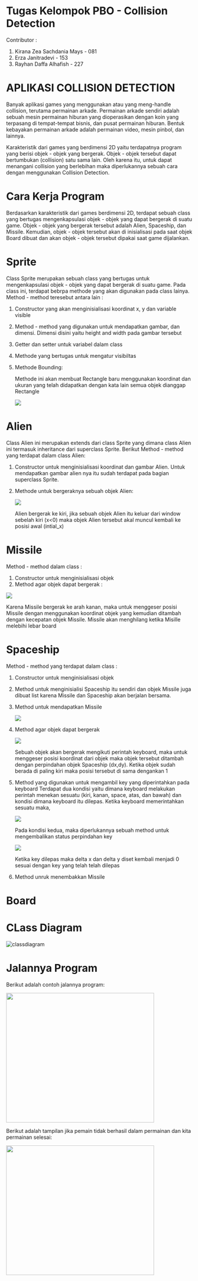 # Tugas Kelompok PBO - Collision Detection

Contributor : 
  1. Kirana Zea Sachdania Mays - 081
  2. Erza Janitradevi - 153
  3. Rayhan Daffa Alhafish - 227 
  
# APLIKASI COLLISION DETECTION 
Banyak aplikasi games yang menggunakan atau yang meng-handle collision, terutama permainan arkade. Permainan arkade sendiri adalah sebuah mesin permainan hiburan yang dioperasikan dengan koin yang terpasang di tempat-tempat bisnis, dan pusat permainan hiburan. Bentuk kebayakan permainan arkade adalah permainan video, mesin pinbol, dan lainnya. 

Karakteristik dari games yang berdimensi 2D yaitu terdapatnya program yang berisi objek - objek yang bergerak. Objek - objek tersebut dapat bertumbukan (collision) satu sama lain. Oleh karena itu, untuk dapat menangani collision yang berlebihan maka diperlukannya sebuah cara dengan menggunakan Collision Detection. 

# Cara Kerja Program 
Berdasarkan karakteristik dari games berdimensi 2D, terdapat sebuah class yang bertugas mengenkapsulasi objek - objek yang dapat bergerak di suatu game. Objek - objek yang bergerak tersebut adalah Alien, Spaceship, dan Missile. Kemudian, objek - objek tersebut akan di inisialisasi pada saat objek Board dibuat dan akan objek - objek tersebut dipakai saat game dijalankan. 

# Sprite 
Class Sprite merupakan sebuah class yang bertugas untuk mengenkapsulasi objek - objek yang dapat bergerak di suatu game. Pada class ini, terdapat bebrpa methode yang akan digunakan pada class lainya. Method - method teresebut antara lain : 
  1.  Constructor yang akan menginisialisasi koordinat x, y dan variable visible
  2.  Method - method yang digunakan untuk mendapatkan gambar, dan dimensi. Dimensi disini yaitu       height and width pada gambar tersebut
  3.  Getter dan setter untuk variabel dalam class
  4.  Methode yang bertugas untuk mengatur visibiltas
  5.  Methode Bounding:
          
      Methode ini akan membuat Rectangle baru menggunakan koordinat dan ukuran yang telah             didapatkan dengan kata lain semua objek dianggap Rectangle
      
       <img src="https://github.com/erzajanitra/CollisionDetection/blob/master/gambar2%20buat%20PBO%20-%20COLLISON/sprite%20bounding.jpg"/>
      

# Alien 
Class Alien ini merupakan extends dari class Sprite yang dimana class Alien ini termasuk inheritance dari superclass Sprite. Berikut Method - method yang terdapat dalam class Alien: 
  1.  Constructor untuk menginisialisasi koordinat dan gambar Alien. Untuk mendapatkan gambar         alien nya itu sudah terdapat pada bagian superclass Sprite.
  2.  Methode untuk bergeraknya sebuah objek Alien: 
  
      <img src="https://github.com/erzajanitra/CollisionDetection/blob/master/gambar2%20buat%20PBO%20-%20COLLISON/alien%20move.jpg"/>
      
      Alien bergerak ke kiri, jika sebuah objek Alien itu keluar dari window sebelah kiri (x<0) maka objek Alien tersebut akal muncul kembali ke posisi awal (intial_x)
   
# Missile 
Method - method dalam class : 
  1.  Constructor untuk menginisialisasi objek 
  2.  Method agar objek dapat bergerak : 
   <img src="https://github.com/erzajanitra/CollisionDetection/blob/master/gambar2%20buat%20PBO%20-%20COLLISON/missile%20methode.jpg"/>
   
   Karena Missile bergerak ke arah kanan, maka untuk menggeser posisi Missile dengan menggunakan koordinat objek yang kemudian ditambah dengan kecepatan objek Missile. Missile akan menghilang ketika Misille melebihi lebar board
   
# Spaceship
Method - method yang terdapat dalam class : 
  1.  Constructor untuk menginisialisasi objek
  2.  Method untuk menginisialisi Spaceship itu sendiri dan objek Missile juga dibuat list             karena Missile dan Spaceship akan berjalan bersama. 
  3.  Method untuk mendapatkan Missile 
  
      <img src="https://github.com/erzajanitra/CollisionDetection/blob/master/gambar2%20buat%20PBO%20-%20COLLISON/spaceship%20miselle%20caranya.jpg"/>
      
  4.  Method agar objek dapat bergerak 
  
      <img src="https://github.com/erzajanitra/CollisionDetection/blob/master/gambar2%20buat%20PBO%20-%20COLLISON/spaceship%20move.jpg"/>
  
      Sebuah objek akan bergerak mengikuti perintah keyboard, maka untuk menggeser posisi koordinat dari objek maka objek tersebut ditambah dengan perpindahan objek Spaceship (dx,dy). Ketika objek sudah berada di paling kiri maka posisi tersebut di sama dengankan 1
   
  5.  Method yang digunakan untuk mengambil key yang diperintahkan pada keyboard
      Terdapat dua kondisi yaitu dimana keyboard melakukan perintah menekan sesuatu (kiri, kanan,       space, atas, dan bawah) dan kondisi dimana keyboard itu dilepas. Ketika keyboard                 memerintahkan sesuatu maka,
      
      <img src="https://github.com/erzajanitra/CollisionDetection/blob/master/gambar2%20buat%20PBO%20-%20COLLISON/spaceship%20key.jpg"/>
      
      Pada kondisi kedua, maka diperlukannya sebuah method untuk mengembalikan status perpindahan       key
      
       <img src="https://github.com/erzajanitra/CollisionDetection/blob/master/gambar2%20buat%20PBO%20-%20COLLISON/spaceship%20kalo%20dilepas.jpg"/> 
       
      Ketika key dilepas maka delta x dan delta y diset kembali menjadi 0 sesuai dengan key yang       telah telah dilepas
      
  6.   Method unruk menembakkan Missile
      
# Board

  

# CLass Diagram 
![classdiagram](https://github.com/erzajanitra/CollisionDetection/blob/master/gambar2%20buat%20PBO%20-%20COLLISON/class%20diagramcollision%20detection.jpg)

# Jalannya Program 
Berikut adalah contoh jalannya program:

<img src="https://github.com/erzajanitra/CollisionDetection/blob/master/gambar2%20buat%20PBO%20-%20COLLISON/ezgif.com-gif-maker%20(1).gif" width="400" height="350"/>

Berikut adalah tampilan jika pemain tidak berhasil dalam permainan dan kita permainan selesai: 

<img src="https://github.com/erzajanitra/CollisionDetection/blob/master/gambar2%20buat%20PBO%20-%20COLLISON/spaceship1.gif" width="400" height="350"/>
